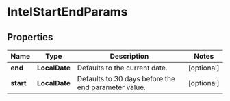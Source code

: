

# IntelStartEndParams


## Properties

| Name | Type | Description | Notes |
|------------ | ------------- | ------------- | -------------|
|**end** | **LocalDate** | Defaults to the current date. |  [optional] |
|**start** | **LocalDate** | Defaults to 30 days before the end parameter value. |  [optional] |



